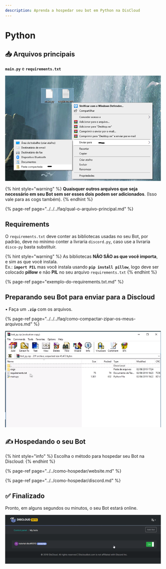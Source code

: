 ```yaml
---
description: Aprenda a hospedar seu bot em Python na DisCloud
---
```


# Python

## 📥 Arquivos principais

**`main.py`** e **`requirements.txt`**

![O arquivo principal do seu bot, ou seja, o local onde est&#xE1; o bot.run\(\). GERALMENTE &#xE9; main.py](../../../.gitbook/assets/capturar%20%281%29.PNG)

{% hint style="warning" %}
**Quaisquer outros arquivos que seja necessário em seu Bot sem ser esses dois podem ser adicionados**. \(Isso vale para as cogs também\).
{% endhint %}

{% page-ref page="../../../faq/qual-o-arquivo-principal.md" %}

## Requirements

O `requirements.txt` deve conter as bibliotecas usadas no seu Bot, por padrão, deve no mínimo conter a livraria `discord.py`, caso use a livraria `disco-py` basta substituir.

{% hint style="warning" %}
As bibliotecas **NÃO SÃO as que você importa**, e sim as que você instala.  
Ex.: **`import PIL`** mas você instala usando **`pip install pillow`**, logo deve ser colocado **pillow** e não **PIL** no seu arquivo `requirements.txt`
{% endhint %}

{% page-ref page="exemplo-do-requirements.txt.md" %}

## Preparando seu Bot para enviar para a Discloud

• Faça um **`.zip`** com os arquivos.

{% page-ref page="../../../faq/como-compactar-zipar-os-meus-arquivos.md" %}

![Exemplo no Windows](../../../.gitbook/assets/image%20%2811%29.png)



## ✍ Hospedando o seu Bot

{% hint style="info" %}
Escolha o método para hospedar seu Bot na Discloud:
{% endhint %}

{% page-ref page="../../como-hospedar/website.md" %}

{% page-ref page="../../como-hospedar/discord.md" %}

## ✅ Finalizado <a id="finalizado"></a>

Pronto, em alguns segundos ou minutos, o seu Bot estará online.

![](../../../.gitbook/assets/capturar.PNG)

